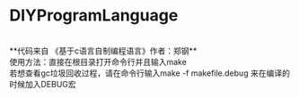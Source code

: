 # DIYProgramLanguage
<br>
**代码来自 《基于c语言自制编程语言》作者：郑钢**<br>
使用方法：直接在根目录打开命令行并且输入make<br>
若想查看gc垃圾回收过程，请在命令行输入make -f makefile.debug 来在编译的时候加入DEBUG宏<br>
